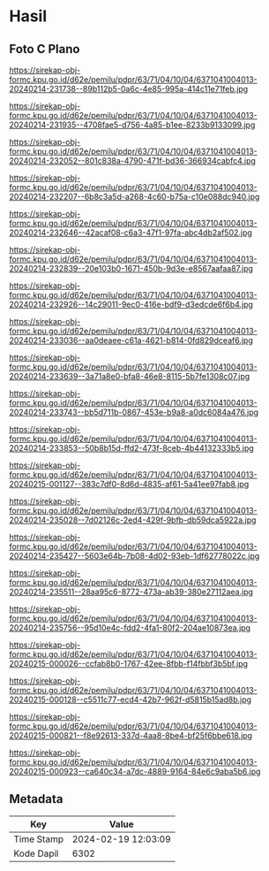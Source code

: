 # Hasil

## Foto C Plano

https://sirekap-obj-formc.kpu.go.id/d62e/pemilu/pdpr/63/71/04/10/04/6371041004013-20240214-231738--89b112b5-0a6c-4e85-995a-414c11e71feb.jpg

https://sirekap-obj-formc.kpu.go.id/d62e/pemilu/pdpr/63/71/04/10/04/6371041004013-20240214-231935--4708fae5-d756-4a85-b1ee-8233b9133099.jpg

https://sirekap-obj-formc.kpu.go.id/d62e/pemilu/pdpr/63/71/04/10/04/6371041004013-20240214-232052--801c838a-4790-471f-bd36-366934cabfc4.jpg

https://sirekap-obj-formc.kpu.go.id/d62e/pemilu/pdpr/63/71/04/10/04/6371041004013-20240214-232207--6b8c3a5d-a268-4c60-b75a-c10e088dc940.jpg

https://sirekap-obj-formc.kpu.go.id/d62e/pemilu/pdpr/63/71/04/10/04/6371041004013-20240214-232646--42acaf08-c6a3-47f1-97fa-abc4db2af502.jpg

https://sirekap-obj-formc.kpu.go.id/d62e/pemilu/pdpr/63/71/04/10/04/6371041004013-20240214-232839--20e103b0-1671-450b-9d3e-e8567aafaa87.jpg

https://sirekap-obj-formc.kpu.go.id/d62e/pemilu/pdpr/63/71/04/10/04/6371041004013-20240214-232926--14c29011-9ec0-416e-bdf9-d3edcde6f6b4.jpg

https://sirekap-obj-formc.kpu.go.id/d62e/pemilu/pdpr/63/71/04/10/04/6371041004013-20240214-233036--aa0deaee-c61a-4621-b814-0fd829dceaf6.jpg

https://sirekap-obj-formc.kpu.go.id/d62e/pemilu/pdpr/63/71/04/10/04/6371041004013-20240214-233639--3a71a8e0-bfa8-46e8-8115-5b7fe1308c07.jpg

https://sirekap-obj-formc.kpu.go.id/d62e/pemilu/pdpr/63/71/04/10/04/6371041004013-20240214-233743--bb5d711b-0867-453e-b9a8-a0dc6084a476.jpg

https://sirekap-obj-formc.kpu.go.id/d62e/pemilu/pdpr/63/71/04/10/04/6371041004013-20240214-233853--50b8b15d-ffd2-473f-8ceb-4b44132333b5.jpg

https://sirekap-obj-formc.kpu.go.id/d62e/pemilu/pdpr/63/71/04/10/04/6371041004013-20240215-001127--383c7df0-8d6d-4835-af61-5a41ee97fab8.jpg

https://sirekap-obj-formc.kpu.go.id/d62e/pemilu/pdpr/63/71/04/10/04/6371041004013-20240214-235028--7d02126c-2ed4-429f-9bfb-db59dca5922a.jpg

https://sirekap-obj-formc.kpu.go.id/d62e/pemilu/pdpr/63/71/04/10/04/6371041004013-20240214-235427--5603e64b-7b08-4d02-93eb-1df62778022c.jpg

https://sirekap-obj-formc.kpu.go.id/d62e/pemilu/pdpr/63/71/04/10/04/6371041004013-20240214-235511--28aa95c6-8772-473a-ab39-380e27112aea.jpg

https://sirekap-obj-formc.kpu.go.id/d62e/pemilu/pdpr/63/71/04/10/04/6371041004013-20240214-235756--95d10e4c-fdd2-4fa1-80f2-204ae10873ea.jpg

https://sirekap-obj-formc.kpu.go.id/d62e/pemilu/pdpr/63/71/04/10/04/6371041004013-20240215-000026--ccfab8b0-1767-42ee-8fbb-f14fbbf3b5bf.jpg

https://sirekap-obj-formc.kpu.go.id/d62e/pemilu/pdpr/63/71/04/10/04/6371041004013-20240215-000128--c5511c77-ecd4-42b7-962f-d5815b15ad8b.jpg

https://sirekap-obj-formc.kpu.go.id/d62e/pemilu/pdpr/63/71/04/10/04/6371041004013-20240215-000821--f8e92613-337d-4aa8-8be4-bf25f6bbe618.jpg

https://sirekap-obj-formc.kpu.go.id/d62e/pemilu/pdpr/63/71/04/10/04/6371041004013-20240215-000923--ca640c34-a7dc-4889-9164-84e6c9aba5b6.jpg


## Metadata

| Key        | Value               |
| ---------- | ------------------- |
| Time Stamp | 2024-02-19 12:03:09 |
| Kode Dapil | 6302                |



